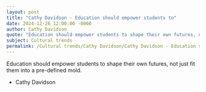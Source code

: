 ```yaml
---
layout: post
title: "Cathy Davidson - Education should empower students to"
date: 2024-12-28 12:00:00 -0000
author: Cathy Davidson
quote: "Education should empower students to shape their own futures, not just fit them into a pre-defined mold."
subject: Cultural trends
permalink: /Cultural trends/Cathy Davidson/Cathy Davidson - Education should empower students to
---
```


Education should empower students to shape their own futures, not just fit them into a pre-defined mold.

- Cathy Davidson
